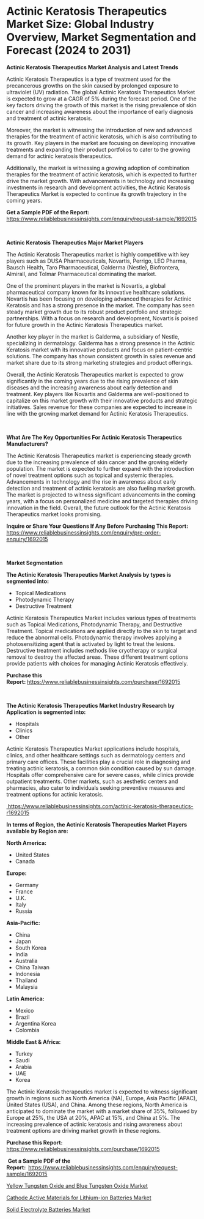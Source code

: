 <p><h1>Actinic Keratosis Therapeutics Market Size: Global Industry Overview, Market Segmentation and Forecast (2024 to 2031)</h1></p><p><strong>Actinic Keratosis Therapeutics Market Analysis and Latest Trends</strong></p>
<p><p>Actinic Keratosis Therapeutics is a type of treatment used for the precancerous growths on the skin caused by prolonged exposure to ultraviolet (UV) radiation. The global Actinic Keratosis Therapeutics Market is expected to grow at a CAGR of 5% during the forecast period. One of the key factors driving the growth of this market is the rising prevalence of skin cancer and increasing awareness about the importance of early diagnosis and treatment of actinic keratosis. </p><p>Moreover, the market is witnessing the introduction of new and advanced therapies for the treatment of actinic keratosis, which is also contributing to its growth. Key players in the market are focusing on developing innovative treatments and expanding their product portfolios to cater to the growing demand for actinic keratosis therapeutics. </p><p>Additionally, the market is witnessing a growing adoption of combination therapies for the treatment of actinic keratosis, which is expected to further drive the market growth. With advancements in technology and increasing investments in research and development activities, the Actinic Keratosis Therapeutics Market is expected to continue its growth trajectory in the coming years.</p></p>
<p><strong>Get a Sample PDF of the Report:&nbsp;</strong> <a href="https://www.reliablebusinessinsights.com/enquiry/request-sample/1692015">https://www.reliablebusinessinsights.com/enquiry/request-sample/1692015</a></p>
<p>&nbsp;</p>
<p><strong>Actinic Keratosis Therapeutics Major Market Players</strong></p>
<p><p>The Actinic Keratosis Therapeutics market is highly competitive with key players such as DUSA Pharmaceuticals, Novartis, Perrigo, LEO Pharma, Bausch Health, Taro Pharmaceutical, Galderma (Nestle), Biofrontera, Almirall, and Tolmar Pharmaceutical dominating the market. </p><p>One of the prominent players in the market is Novartis, a global pharmaceutical company known for its innovative healthcare solutions. Novartis has been focusing on developing advanced therapies for Actinic Keratosis and has a strong presence in the market. The company has seen steady market growth due to its robust product portfolio and strategic partnerships. With a focus on research and development, Novartis is poised for future growth in the Actinic Keratosis Therapeutics market.</p><p>Another key player in the market is Galderma, a subsidiary of Nestle, specializing in dermatology. Galderma has a strong presence in the Actinic Keratosis market with its innovative products and focus on patient-centric solutions. The company has shown consistent growth in sales revenue and market share due to its strong marketing strategies and product offerings.</p><p>Overall, the Actinic Keratosis Therapeutics market is expected to grow significantly in the coming years due to the rising prevalence of skin diseases and the increasing awareness about early detection and treatment. Key players like Novartis and Galderma are well-positioned to capitalize on this market growth with their innovative products and strategic initiatives. Sales revenue for these companies are expected to increase in line with the growing market demand for Actinic Keratosis Therapeutics.</p></p>
<p>&nbsp;</p>
<p><strong>What Are The Key Opportunities For Actinic Keratosis Therapeutics Manufacturers?</strong></p>
<p><p>The Actinic Keratosis Therapeutics market is experiencing steady growth due to the increasing prevalence of skin cancer and the growing elderly population. The market is expected to further expand with the introduction of novel treatment options such as topical and systemic therapies. Advancements in technology and the rise in awareness about early detection and treatment of actinic keratosis are also fueling market growth. The market is projected to witness significant advancements in the coming years, with a focus on personalized medicine and targeted therapies driving innovation in the field. Overall, the future outlook for the Actinic Keratosis Therapeutics market looks promising.</p></p>
<p><strong>Inquire or Share Your Questions If Any Before Purchasing This Report:</strong> <a href="https://www.reliablebusinessinsights.com/enquiry/pre-order-enquiry/1692015">https://www.reliablebusinessinsights.com/enquiry/pre-order-enquiry/1692015</a></p>
<p>&nbsp;</p>
<p><strong>Market Segmentation</strong></p>
<p><strong>The Actinic Keratosis Therapeutics Market Analysis by types is segmented into:</strong></p>
<p><ul><li>Topical Medications</li><li>Photodynamic Therapy</li><li>Destructive Treatment</li></ul></p>
<p><p>Actinic Keratosis Therapeutics Market includes various types of treatments such as Topical Medications, Photodynamic Therapy, and Destructive Treatment. Topical medications are applied directly to the skin to target and reduce the abnormal cells. Photodynamic therapy involves applying a photosensitizing agent that is activated by light to treat the lesions. Destructive treatment includes methods like cryotherapy or surgical removal to destroy the affected areas. These different treatment options provide patients with choices for managing Actinic Keratosis effectively.</p></p>
<p><strong>Purchase this Report:&nbsp;</strong><a href="https://www.reliablebusinessinsights.com/purchase/1692015">https://www.reliablebusinessinsights.com/purchase/1692015</a></p>
<p>&nbsp;</p>
<p><strong>The Actinic Keratosis Therapeutics Market Industry Research by Application is segmented into:</strong></p>
<p><ul><li>Hospitals</li><li>Clinics</li><li>Other</li></ul></p>
<p><p>Actinic Keratosis Therapeutics Market applications include hospitals, clinics, and other healthcare settings such as dermatology centers and primary care offices. These facilities play a crucial role in diagnosing and treating actinic keratosis, a common skin condition caused by sun damage. Hospitals offer comprehensive care for severe cases, while clinics provide outpatient treatments. Other markets, such as aesthetic centers and pharmacies, also cater to individuals seeking preventive measures and treatment options for actinic keratosis.</p></p>
<p><a href="https://www.reliablebusinessinsights.com/actinic-keratosis-therapeutics-r1692015">&nbsp;https://www.reliablebusinessinsights.com/actinic-keratosis-therapeutics-r1692015</a></p>
<p><strong>In terms of Region, the Actinic Keratosis Therapeutics Market Players available by Region are:</strong></p>
<p>
    <p> <strong> North America: </strong>
        <ul>
            <li>United States</li>
            <li>Canada</li>
        </ul>
        </p> 
    <p> <strong> Europe: </strong>
        <ul>
            <li>Germany</li>
            <li>France</li>
            <li>U.K.</li>
            <li>Italy</li>
            <li>Russia</li>
        </ul>
        </p> 
    <p> <strong> Asia-Pacific: </strong>
        <ul>
            <li>China</li>
            <li>Japan</li>
            <li>South Korea</li>
            <li>India</li>
            <li>Australia</li>
            <li>China Taiwan</li>
            <li>Indonesia</li>
            <li>Thailand</li>
            <li>Malaysia</li>
        </ul>
        </p> 
    <p> <strong> Latin America: </strong>
        <ul>
            <li>Mexico</li>
            <li>Brazil</li>
            <li>Argentina Korea</li>
            <li>Colombia</li>
        </ul>
        </p> 
    <p> <strong> Middle East & Africa: </strong>
        <ul>
            <li>Turkey</li>
            <li>Saudi</li>
            <li>Arabia</li>
            <li>UAE</li>
            <li>Korea</li>
        </ul>
    </p>
    </p>
<p><p>The Actinic Keratosis therapeutics market is expected to witness significant growth in regions such as North America (NA), Europe, Asia Pacific (APAC), United States (USA), and China. Among these regions, North America is anticipated to dominate the market with a market share of 35%, followed by Europe at 25%, the USA at 20%, APAC at 15%, and China at 5%. The increasing prevalence of actinic keratosis and rising awareness about treatment options are driving market growth in these regions.</p></p>
<p><strong>Purchase this Report: </strong><a href="https://www.reliablebusinessinsights.com/purchase/1692015">https://www.reliablebusinessinsights.com/purchase/1692015</a></p>
<p>&nbsp;<strong>Get a Sample PDF of the Report:&nbsp;&nbsp;</strong><a href="https://www.reliablebusinessinsights.com/enquiry/request-sample/1692015">https://www.reliablebusinessinsights.com/enquiry/request-sample/1692015</a></p>
<p><strong></strong></p>
<p><p><a href="https://github.com/LoganChynna/Market-Research-Report-List-1/blob/main/yellow-tungsten-oxide-and-blue-tungsten-oxide-market.md">Yellow Tungsten Oxide and Blue Tungsten Oxide Market</a></p><p><a href="https://github.com/rasaunharrison331/Market-Research-Report-List-1/blob/main/cathode-active-materials-for-lithium-ion-batteries-market.md">Cathode Active Materials for Lithium-ion Batteries Market</a></p><p><a href="https://github.com/saplakhanom821/Market-Research-Report-List-1/blob/main/solid-electrolyte-batteries-market.md">Solid Electrolyte Batteries Market</a></p></p>